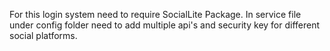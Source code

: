 For this login system need to require SocialLite Package.
In service file under config folder need to add multiple api's and security key
for different social platforms.

